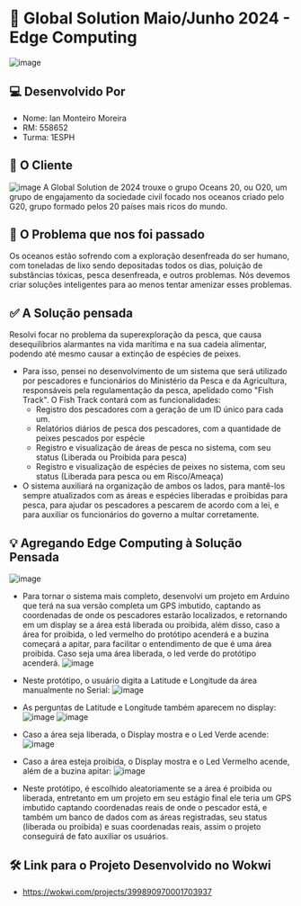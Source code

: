 # 🤖 Global Solution Maio/Junho 2024 - Edge Computing
![image](https://github.com/ianmonteirom/Global-Solution-1/assets/152393807/21448e81-a0eb-425a-a421-b7b24ae61abc)

## 💻 Desenvolvido Por
- Nome: Ian Monteiro Moreira
- RM: 558652
- Turma: 1ESPH

## 🌊 O Cliente
![image](https://github.com/ianmonteirom/Global-Solution-1/assets/152393807/8e473de9-45aa-4970-a181-5a4522750a57)
A Global Solution de 2024 trouxe o grupo Oceans 20, ou O20, um grupo de engajamento da sociedade civil focado nos oceanos criado pelo G20, grupo formado pelos 20 países mais ricos do mundo.

## 🤔 O Problema que nos foi passado
Os oceanos estão sofrendo com a exploração desenfreada do ser humano, com toneladas de lixo sendo depositadas todos os dias, poluição de substâncias tóxicas, pesca desenfreada, e outros problemas. Nós devemos criar soluções inteligentes para ao menos tentar amenizar esses problemas.

## ✅ A Solução pensada
Resolvi focar no problema da superexploração da pesca, que causa desequilíbrios alarmantes na vida marítima e na sua cadeia alimentar, podendo até mesmo causar a extinção de espécies de peixes.
- Para isso, pensei no desenvolvimento de um sistema que será utilizado por pescadores e funcionários do Ministério da Pesca e da Agricultura, responsáveis pela regulamentação da pesca, apelidado como "Fish Track". O Fish Track contará com as funcionalidades:
  - Registro dos pescadores com a geração de um ID único para cada um.
  - Relatórios diários de pesca dos pescadores, com a quantidade de peixes pescados por espécie
  - Registro e visualização de áreas de pesca no sistema, com seu status (Liberada ou Proibida para pesca)
  - Registro e visualização de espécies de peixes no sistema, com seu status (Liberada para pesca ou em Risco/Ameaça)
- O sistema auxiliará na organização de ambos os lados, para mantê-los sempre atualizados com as áreas e espécies liberadas e proibidas para pesca, para ajudar os pescadores a pescarem de acordo com a lei, e para auxiliar os funcionários do governo a multar corretamente.

## 💡 Agregando Edge Computing à Solução Pensada
![image](https://github.com/ianmonteirom/Global-Solution-1/assets/152393807/8d6108de-7b26-4b04-8f93-05a417c50603)
- Para tornar o sistema mais completo, desenvolvi um projeto em Arduino que terá na sua versão completa um GPS imbutido, captando as coordenadas de onde os pescadores estarão localizados, e retornando em um display se a área está liberada ou proibida, além disso, caso a área for proibida, o led vermelho do protótipo acenderá e a buzina começará a apitar, para facilitar o entendimento de que é uma área proibida. Caso seja uma área liberada, o led verde do protótipo acenderá.
![image](https://github.com/ianmonteirom/Global-Solution-1/assets/152393807/f0266143-98d1-403a-94f7-76ff1e283f58)

- Neste protótipo, o usuário digita a Latitude e Longitude da área manualmente no Serial: 
![image](https://github.com/ianmonteirom/Global-Solution-1/assets/152393807/c491b922-39cc-41fe-b2ac-ca3ff41774f6)
- As perguntas de Latitude e Longitude também aparecem no display:
![image](https://github.com/ianmonteirom/Global-Solution-1/assets/152393807/3933b410-dbe2-47d0-8c10-08ee010e0f3c)
![image](https://github.com/ianmonteirom/Global-Solution-1/assets/152393807/beec5243-5271-4f49-9bda-a5715b33de84)
- Caso a área seja liberada, o Display mostra e o Led Verde acende:
![image](https://github.com/ianmonteirom/Global-Solution-1/assets/152393807/db4e9048-1b65-40d8-b8c1-17244793e98f)
- Caso a área esteja proibida, o Display mostra e o Led Vermelho acende, além de a buzina apitar: 
![image](https://github.com/ianmonteirom/Global-Solution-1/assets/152393807/109c3ba7-8b3f-4e76-b9c8-7e0e40137e28)
- Neste protótipo, é escolhido aleatoriamente se a área é proibida ou liberada, entretanto em um projeto em seu estágio final ele teria um GPS imbutido captando coordenadas reais de onde o pescador está, e também um banco de dados com as áreas registradas, seu status (liberada ou proibida) e suas coordenadas reais, assim o projeto conseguirá de fato auxiliar os usuários.

## 🛠️ Link para o Projeto Desenvolvido no Wokwi
- https://wokwi.com/projects/399890970001703937
